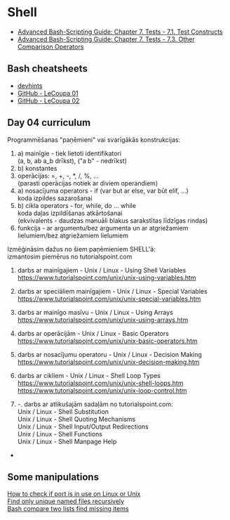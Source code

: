 # Shell

- [Advanced Bash-Scripting Guide: Chapter 7. Tests - 7.1. Test Constructs](https://www.tldp.org/LDP/abs/html/testconstructs.html#DBLBRACKETS)
- [Advanced Bash-Scripting Guide: Chapter 7. Tests - 7.3. Other Comparison Operators](https://www.tldp.org/LDP/abs/html/comparison-ops.html)

## Bash cheatsheets

- [devhints](https://devhints.io/bash)
- [GitHub - LeCoupa 01](https://github.com/LeCoupa/awesome-cheatsheets/blob/master/languages/bash.sh)
- [GitHub - LeCoupa 02](https://gist.github.com/LeCoupa/122b12050f5fb267e75f)

## Day 04 curriculum

Programmēšanas "paņēmieni" vai svarīgākās konstrukcijas:  
1. a) mainīgie - tiek lietoti identifikatori  
(a, b, ab a_b drīkst), ("a b" - nedrīkst)  
1. b) konstantes  
2. operācijas: =, +, -, *, /, %, ...  
(parasti operācijas notiek ar diviem operandiem)  
3. a) nosacījuma operators - if (var but ar else, var būt elif, ...)  
koda izpildes sazarošanai  
3. b) cikla operators - for, while, do ... while  
koda daļas izpildīšanas atkārtošanai  
(ekvivalents - daudzas manuāli blakus sarakstītas līdzīgas rindas)  
4. funkcija - ar argumentu/bez argumenta un ar atgriežamiem lielumiem/bez atgriežamiem lielumiem  

Izmēģināsim dažus no šiem paņēmieniem SHELL'ā:  
izmantosim piemērus no tutorialspoint.com  

1. darbs ar mainīgajiem - Unix / Linux - Using Shell Variables  
https://www.tutorialspoint.com/unix/unix-using-variables.htm  

2. darbs ar speciāliem mainīgajiem - Unix / Linux - Special Variables  
https://www.tutorialspoint.com/unix/unix-special-variables.htm  

3. darbs ar mainīgo masīvu - Unix / Linux - Using Arrays  
https://www.tutorialspoint.com/unix/unix-using-arrays.htm  

4. darbs ar operācijām - Unix / Linux - Basic Operators  
https://www.tutorialspoint.com/unix/unix-basic-operators.htm  

5. darbs ar nosacījumu operatoru - Unix / Linux - Decision Making  
https://www.tutorialspoint.com/unix/unix-decision-making.htm  

6. darbs ar cikliem - Unix / Linux - Shell Loop Types  
https://www.tutorialspoint.com/unix/unix-shell-loops.htm  
https://www.tutorialspoint.com/unix/unix-loop-control.htm  

7. -. darbs ar atlikušajām sadaļām no tutorialspoint.com:  
Unix / Linux - Shell Substitution  
Unix / Linux - Shell Quoting Mechanisms  
Unix / Linux - Shell Input/Output Redirections  
Unix / Linux - Shell Functions  
Unix / Linux - Shell Manpage Help  
*  

## Some manipulations
[How to check if port is in use on Linux or Unix](https://www.cyberciti.biz/faq/unix-linux-check-if-port-is-in-use-command/)  
[Find only unique named files recursively](https://superuser.com/questions/1058859/find-only-unique-named-files-recursively)  
[Bash compare two lists find missing items](https://unix.stackexchange.com/questions/552712/bash-compare-two-lists-find-missing-items)  
